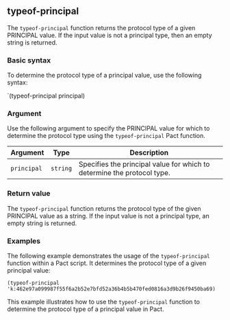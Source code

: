 ## typeof-principal
The `typeof-principal` function returns the protocol type of a given PRINCIPAL value. If the input value is not a principal type, then an empty string is returned.

### Basic syntax

To determine the protocol type of a principal value, use the following syntax:

`(typeof-principal principal)

### Argument

Use the following argument to specify the PRINCIPAL value for which to determine the protocol type using the `typeof-principal` Pact function.

| Argument | Type | Description |
| --- | --- | --- |
| `principal` | `string` | Specifies the principal value for which to determine the protocol type. |

### Return value

The `typeof-principal` function returns the protocol type of the given PRINCIPAL value as a string. If the input value is not a principal type, an empty string is returned.

### Examples

The following example demonstrates the usage of the `typeof-principal` function within a Pact script. It determines the protocol type of a given principal value:

```pact
(typeof-principal 'k:462e97a099987f55f6a2b52e7bfd52a36b4b5b470fed0816a3d9b26f9450ba69)
```

This example illustrates how to use the `typeof-principal` function to determine the protocol type of a principal value in Pact.
